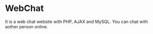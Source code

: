 # WebChat
It is a web chat website with PHP, AJAX and MySQL.
You can chat with aother person online.
